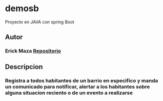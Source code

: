 # demosb
Proyecto en JAVA con spring Boot 

## Autor

### Erick Maza [Repositorio](https://github.com/bochidomz)

## Descripcion

### Registra a todos habitantes de un barrio en especìfico y manda un comunicado para notificar, alertar a los habitantes sobre alguna situacion reciento o de un evento a realizarse

